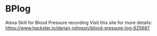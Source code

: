 # BPlog
Alexa Skill for Blood Pressure recording
Visit this site for more details: https://www.hackster.io/darian-johnson/blood-pressure-log-625687
